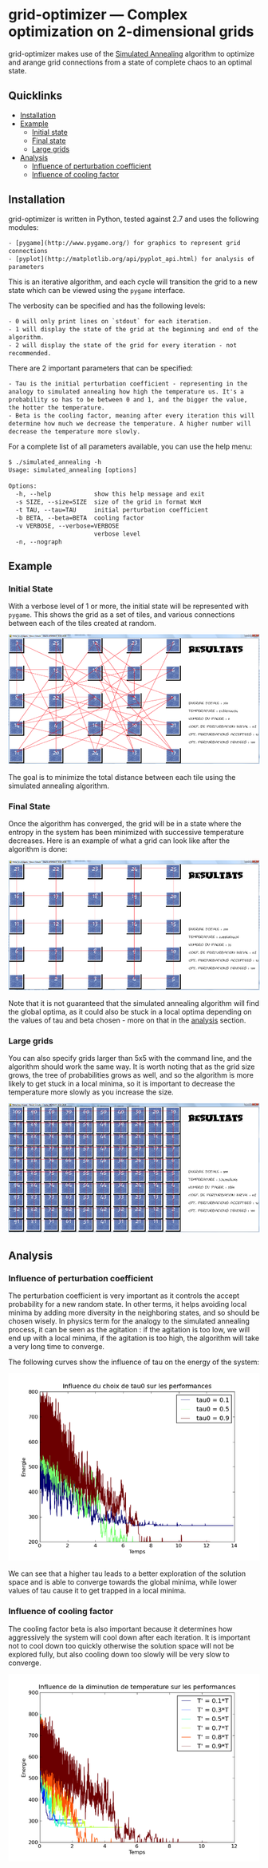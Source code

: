 # grid-optimizer &mdash; Complex optimization on 2-dimensional grids

grid-optimizer makes use of the [Simulated Annealing](http://en.wikipedia.org/wiki/Simulated_annealing) algorithm to optimize and arange grid connections from a state of complete chaos to an optimal state.

## Quicklinks
  - [Installation](#installation)
  - [Example](#example)
    - [Initial state](#initial-state)
    - [Final state](#final-state)
    - [Large grids](#large-grids)
  - [Analysis](#analysis)
    - [Influence of perturbation coefficient](#influence-of-perturbation-coefficient)
    - [Influence of cooling factor](#influence-of-cooling-factor)

## Installation

grid-optimizer is written in Python, tested against 2.7 and uses the following modules:

	- [pygame](http://www.pygame.org/) for graphics to represent grid connections
	- [pyplot](http://matplotlib.org/api/pyplot_api.html) for analysis of parameters

This is an iterative algorithm, and each cycle will transition the grid to a new state which can be viewed using the `pygame` interface.

The verbosity can be specified and has the following levels:

	- 0 will only print lines on `stdout` for each iteration.
	- 1 will display the state of the grid at the beginning and end of the algorithm.
	- 2 will display the state of the grid for every iteration - not recommended.

There are 2 important parameters that can be specified:

	- Tau is the initial perturbation coefficient - representing in the analogy to simulated annealing how high the temperature us. It's a probability so has to be between 0 and 1, and the bigger the value, the hotter the temperature.
	- Beta is the cooling factor, meaning after every iteration this will determine how much we decrease the temperature. A higher number will decrease the temperature more slowly.

For a complete list of all parameters available, you can use the help menu:

    $ ./simulated_annealing -h
    Usage: simulated_annealing [options]

	Options:
	  -h, --help            show this help message and exit
	  -s SIZE, --size=SIZE  size of the grid in format WxH
	  -t TAU, --tau=TAU     initial perturbation coefficient
	  -b BETA, --beta=BETA  cooling factor
	  -v VERBOSE, --verbose=VERBOSE
	                        verbose level
	  -n, --nograph         


## Example

### Initial State

With a verbose level of 1 or more, the initial state will be represented with `pygame`.
This shows the grid as a set of tiles, and various connections between each of the tiles created at random.

![chaotic grid](/data/chaos.png "Grid in initial state")

The goal is to minimize the total distance between each tile using the simulated annealing algorithm.

### Final State

Once the algorithm has converged, the grid will be in a state where the entropy in the system has been minimized with successive temperature decreases.
Here is an example of what a grid can look like after the algorithm is done:

![optimized grid](/data/order.png "Grid in final state")

Note that it is not guaranteed that the simulated annealing algorithm will find the global optima, as it could also be stuck in a local optima depending on the values of tau and beta chosen - more on that in the [analysis](#analysis) section.

### Large grids

You can also specify grids larger than 5x5 with the command line, and the algorithm should work the same way.
It is worth noting that as the grid size grows, the tree of probabilities grows as well, and so the algorithm is more likely to get stuck in a local minima, so it is important to decrease the temperature more slowly as you increase the size.

![big grid](/data/big-grid.png "Large grid in final state")

## Analysis

### Influence of perturbation coefficient

The perturbation coefficient is very important as it controls the accept probability for a new random state. In other terms, it helps avoiding local minima by adding more diversity in the neighboring states, and so should be chosen wisely.
In physics term for the analogy to the simulated annealing process, it can be seen as the agitation : if the agitation is too low, we will end up with a local minima, if the agitation is too high, the algorithm will take a very long time to converge.

The following curves show the influence of tau on the energy of the system:

![tau energy](/data/tau-energy.png "Influence of Tau on the energy")

We can see that a higher tau leads to a better exploration of the solution space and is able to converge towards the global minima, while lower values of tau cause it to get trapped in a local minima.

### Influence of cooling factor

The cooling factor beta is also important because it determines how aggressively the system will cool down after each iteration. It is important not to cool down too quickly otherwise the solution space will not be explored fully, but also cooling down too slowly will be very slow to converge.

![beta energy](/data/beta-energy.png "Influence of Beta on the energy")